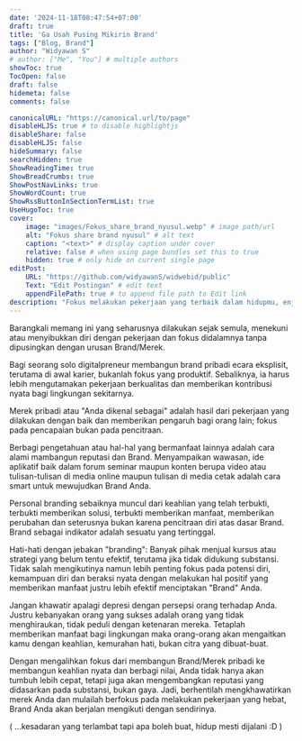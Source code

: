 ```yaml
---
date: '2024-11-18T08:47:54+07:00'
draft: true
title: 'Ga Usah Pusing Mikirin Brand'
tags: ["Blog, Brand"]
author: "Widyawan S"
# author: ["Me", "You"] # multiple authors
showToc: true
TocOpen: false
draft: false
hidemeta: false
comments: false

canonicalURL: "https://canonical.url/to/page"
disableHLJS: true # to disable highlightjs
disableShare: false
disableHLJS: false
hideSummary: false
searchHidden: true
ShowReadingTime: true
ShowBreadCrumbs: true
ShowPostNavLinks: true
ShowWordCount: true
ShowRssButtonInSectionTermList: true
UseHugoToc: true
cover:
    image: "images/Fokus_share_brand_nyusul.webp" # image path/url
    alt: "Fokus share brand nyusul" # alt text
    caption: "<text>" # display caption under cover
    relative: false # when using page bundles set this to true
    hidden: true # only hide on current single page
editPost:
    URL: "https://github.com/widyawanS/widwebid/public"
    Text: "Edit Postingan" # edit text
    appendFilePath: true # to append file path to Edit link
description: "Fokus melakukan pekerjaan yang terbaik dalam hidupmu, enjoy it dan Brand mengikutimu"
---
```

Barangkali memang ini yang seharusnya dilakukan sejak semula, menekuni atau menyibukkan diri dengan pekerjaan dan fokus didalamnya tanpa dipusingkan dengan urusan Brand/Merek. 

Bagi seorang solo digitalpreneur membangun brand pribadi ecara eksplisit, terutama di awal karier, bukanlah fokus yang produktif. Sebaliknya, ia harus lebih mengutamakan pekerjaan berkualitas dan memberikan kontribusi nyata bagi lingkungan sekitarnya.

Merek pribadi atau "Anda dikenal sebagai" adalah hasil dari pekerjaan yang dilakukan dengan baik dan memberikan pengaruh bagi orang lain; fokus pada pencapaian bukan pada pencitraan.

Berbagi pengetahuan atau hal-hal yang bermanfaat lainnya adalah cara alami mambangun reputasi dan Brand. Menyampaikan wawasan, ide aplikatif baik dalam forum seminar maupun konten berupa video atau tulisan-tulisan di media online maupun tulisan di media cetak adalah cara smart untuk mewujudkan Brand Anda.

Personal branding sebaiknya muncul dari keahlian yang telah terbukti, terbukti memberikan solusi, terbukti memberikan manfaat, memberikan perubahan dan seterusnya bukan karena pencitraan diri atas dasar Brand. Brand sebagai indikator adalah sesuatu yang tertinggal.

Hati-hati dengan jebakan "branding": Banyak pihak menjual kursus atau strategi yang belum tentu efektif, terutama jika tidak didukung substansi. Tidak salah mengikutinya namun lebih penting fokus pada potensi diri, kemampuan diri dan beraksi nyata dengan melakukan hal positif yang memberikan manfaat justru lebih efektif menciptakan "Brand" Anda.

Jangan khawatir apalagi depresi dengan persepsi orang terhadap Anda. Justru kebanyakan orang yang sukses adalah orang yang tidak menghiraukan, tidak peduli dengan ketenaran mereka. Tetaplah memberikan manfaat bagi lingkungan maka orang-orang akan mengaitkan kamu dengan keahlian, kemurahan hati, bukan citra yang dibuat-buat.

Dengan mengalihkan fokus dari membangun Brand/Merek pribadi ke membangun keahlian nyata dan berbagi nilai, Anda tidak hanya akan tumbuh lebih cepat, tetapi juga akan mengembangkan reputasi yang didasarkan pada substansi, bukan gaya. Jadi, berhentilah mengkhawatirkan merek Anda dan mulailah berfokus pada melakukan pekerjaan yang hebat, Brand Anda akan berjalan mengikuti dengan sendirinya.

( ...kesadaran yang terlambat tapi apa boleh buat, hidup mesti dijalani :D )